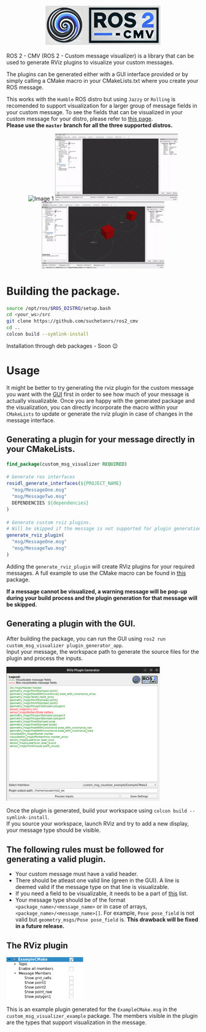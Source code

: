 <div align="center">
  <img src="custom_msg_visualizer/base_files/custom_msg_visualizer_logo.png" alt="Logo" width="300"/>
</div>
<br>
ROS 2 - CMV (ROS 2 - Custom message visualizer) is a library that can be used to generate RViz plugins to visualize your custom messages. 

The plugins can be generated either with a GUI interface provided or by simply calling a CMake macro in your CMakeLists.txt where you create your ROS message.

This works with the ```Humble``` ROS distro but using ```Jazzy``` or ```Rolling``` is recomended to support visualization for a larger group of message fields in your custom message. To see the fields that can be visualized in your custom message for your distro, please refer to [this page](SupportedTypes.md). 
<br>**Please use the ```master``` branch for all the three supported distros.**

<div align="center">
  <img src="img/map_poses.gif" alt="Image 1" width="320"/>
  <img src="img/robot_corridor.gif" alt="Image 2" width="320"/>
  <img src="img/two_robots.gif" alt="Image 3" width="320"/>
</div>

# Building the package.

```bash
source /opt/ros/$ROS_DISTRO/setup.bash
cd <your_ws>/src
git clone https://github.com/suchetanrs/ros2_cmv
cd ..
colcon build --symlink-install
```
Installation through deb packages - Soon 😉

# Usage
It might be better to try generating the rviz plugin for the custom message you want with the [GUI](#generating-a-plugin-with-the-gui) first in order to see how much of your message is actually visualizable. Once you are happy with the generated package and the visualization, you can directly incorporate the macro within your ```CMakeLists``` to update or generate the rviz plugin in case of changes in the message interface.

## Generating a plugin for your message directly in your CMakeLists.

```CMake
find_package(custom_msg_visualizer REQUIRED)

# Generate ros interfaces
rosidl_generate_interfaces(${PROJECT_NAME}
  "msg/MessageOne.msg"
  "msg/MessageTwo.msg"
  DEPENDENCIES ${dependencies}
)

# Generate custom rviz plugins. 
# Will be skipped if the message is not supported for plugin generation.
generate_rviz_plugin(
  "msg/MessageOne.msg"
  "msg/MessageTwo.msg"
)
```

Adding the ```generate_rviz_plugin``` will create RViz plugins for your required messages. A full example to use the CMake macro can be found in [this](custom_msg_visualizer_example) package.

**If a message cannot be visualized, a warning message will be pop-up during your build process and the plugin generation for that message will be skipped.**

## Generating a plugin with the GUI.

After building the package, you can run the GUI using ```ros2 run custom_msg_visualizer plugin_generator_app```.<br> Input your message, the workspace path to generate the source files for the plugin and process the inputs.

<img src="img/gui.png" alt="GUI" width="400"/>

Once the plugin is generated, build your workspace using ```colcon build --symlink-install```. <br>
If you source your workspace, launch RViz and try to add a new display, your message type should be visible.

## The following rules must be followed for generating a valid plugin.
- Your custom message must have a valid header.
- There should be atleast one valid line (green in the GUI). A line is deemed valid if the message type on that line is visualizable.
- If you need a field to be visualizable, it needs to be a part of [this](SupportedTypes.md) list.
- Your message type should be of the format ```<package_name>/<message_name>``` or in case of arrays, ```<package_name>/<message_name>[]```. For example, ```Pose pose_field``` is not valid but ```geometry_msgs/Pose pose_field``` is. **This drawback will be fixed in a future release.**

## The RViz plugin

<img src="img/rviz_display.png" alt="rviz_display" width="200"/>

This is an example plugin generated for the ```ExampleCMake.msg``` in the ```custom_msg_visualizer_example``` package. The members visible in the plugin are the types that support visualization in the message.

<!-- ## To run the example of plugin generation -->